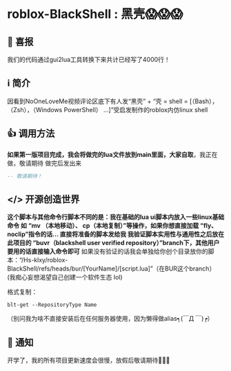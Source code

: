 # roblox-BlackShell : 黑壳😱😱😱
## 🎉 喜报
我们的代码通过gui2lua工具转换下来共计已经写了4000行！


## ℹ 简介
因看到NoOneLoveMe视频评论区底下有人发“黑壳” + “壳 = shell = [（Bash），（Zsh），（Windows PowerShell） ...]”受启发制作的roblox内仿linux shell

## 👍 调用方法
**如果第一版项目完成，我会将做完的lua文件放到main里面，大家自取**，我正在做，敬请期待 做完后发出来
```lua
-- 敬请期待！
```
## </> 开源创造世界
**这个脚本与其他命令行脚本不同的是：我在基础的lua ui脚本内放入一些linux基础命令 如 “mv （本地移动）、 cp（本地复制）”等操作，如果你想直接加载 “fly、noclip”指令的话...
直接将准备的脚本发给我 我验证脚本实用性与通用性之后放在此项目的 “buvr（blackshell user verified repository）”branch下，其他用户要用的话直接输入命令即可**
如果没有验证的话我会单独给你创个目录放你的脚本：“/Hs-klxy/roblox-BlackShell/refs/heads/bur/[YourName]/[script.lua]”（在BUR这个branch）
(我痴心妄想渴望自己创建一个软件生态 lol)

格式复制：
```text
blt-get --RepositoryType Name
```
（别问我为啥不直接安装后在任何服务器使用，因为懒得做alias┑(￣Д ￣)┍）

## 📡 通知 
开学了，我的所有项目更新速度会很慢，放假后敬请期待🥳🥳🥳

